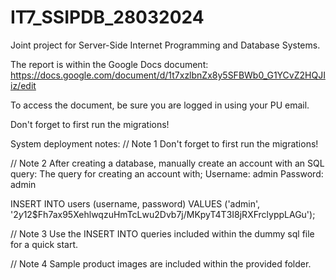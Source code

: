 # IT7_SSIPDB_28032024
Joint project for Server-Side Internet Programming and Database Systems. 

The report is within the Google Docs document: https://docs.google.com/document/d/1t7xzlbnZx8y5SFBWb0_G1YCvZ2HQJIiz/edit

To access the document, be sure you are logged in using your PU email. 

Don't forget to first run the migrations!


System deployment notes:
// Note 1
Don't forget to first run the migrations!


// Note 2
After creating a database, manually create an account with an SQL query:
The query for creating an account with;
Username: admin
Password: admin

INSERT INTO users (username, password) VALUES ('admin', '$2y$12$Fh7ax95XehlwqzuHmTcLwu2Dvb7j/MKpyT4T3I8jRXFrclyppLAGu');


// Note 3
Use the INSERT INTO queries included within the dummy sql file for a quick start.


// Note 4
Sample product images are included within the provided folder.